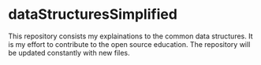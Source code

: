 # dataStructuresSimplified
This repository consists my explainations to the common data structures. It is my effort to contribute to the open source education. The repository will be updated constantly with new files. 
